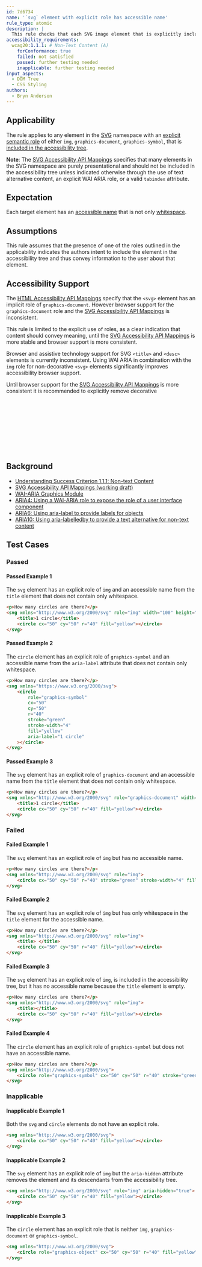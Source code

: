 ```yaml
---
id: 7d6734
name: '`svg` element with explicit role has accessible name'
rule_type: atomic
description: |
  This rule checks that each SVG image element that is explicitly included in the accessibility tree has an accessible name.
accessibility_requirements:
  wcag20:1.1.1: # Non-Text Content (A)
    forConformance: true
    failed: not satisfied
    passed: further testing needed
    inapplicable: further testing needed
input_aspects:
  - DOM Tree
  - CSS Styling
authors:
  - Bryn Anderson
---
```


## Applicability

The rule applies to any element in the [SVG](https://www.w3.org/2000/svg) namespace with an [explicit semantic role](#explicit-semantic-role) of either `img`, `graphics-document`, `graphics-symbol`, that is [included in the accessibility tree](#included-in-the-accessibility-tree).

**Note**: The [SVG Accessibility API Mappings](https://www.w3.org/TR/svg-aam-1.0/#include_elements) specifies that many elements in the SVG namespace are purely presentational and should not be included in the accessibility tree unless indicated otherwise through the use of text alternative content, an explicit WAI ARIA role, or a valid `tabindex` attribute.

## Expectation

Each target element has an [accessible name](#accessible-name) that is not only [whitespace](#whitespace).

## Assumptions

This rule assumes that the presence of one of the roles outlined in the applicability indicates the authors intent to include the element in the accessibility tree and thus convey information to the user about that element.

## Accessibility Support

The [HTML Accessibility API Mappings](https://www.w3.org/TR/html-aam-1.0/#html-element-role-mappings) specify that the `<svg>` element has an implicit role of `graphics-document`. However browser support for the `graphics-document` role and the [SVG Accessibility API Mappings](https://www.w3.org/TR/svg-aam-1.0) is inconsistent.

This rule is limited to the explicit use of roles, as a clear indication that content should convey meaning, until the [SVG Accessibility API Mappings](https://www.w3.org/TR/svg-aam-1.0) is more stable and browser support is more consistent.

Browser and assistive technology support for SVG `<title>` and `<desc>` elements is currently inconsistent. Using WAI ARIA in combination with the `img` role for non-decorative `<svg>` elements significantly improves accessibility browser support.

Until browser support for the [SVG Accessibility API Mappings](https://www.w3.org/TR/svg-aam-1.0) is more consistent it is recommended to explicitly remove decorative <svg> elements from the accessibility tree.

## Background

- [Understanding Success Criterion 1.1.1: Non-text Content](https://www.w3.org/WAI/WCAG21/Understanding/non-text-content.html)
- [SVG Accessibility API Mappings (working draft)](https://www.w3.org/TR/svg-aam-1.0)
- [WAI-ARIA Graphics Module](https://www.w3.org/TR/graphics-aria-1.0/)
- [ARIA4: Using a WAI-ARIA role to expose the role of a user interface component](https://www.w3.org/WAI/WCAG21/Techniques/aria/ARIA4)
- [ARIA6: Using aria-label to provide labels for objects](https://www.w3.org/WAI/WCAG21/Techniques/aria/ARIA6)
- [ARIA10: Using aria-labelledby to provide a text alternative for non-text content](https://www.w3.org/WAI/WCAG21/Techniques/aria/ARIA10)

## Test Cases

### Passed

#### Passed Example 1

The `svg` element has an explicit role of `img` and an accessible name from the `title` element that does not contain only whitespace.

```html
<p>How many circles are there?</p>
<svg xmlns="http://www.w3.org/2000/svg" role="img" width="100" height="100">
	<title>1 circle</title>
	<circle cx="50" cy="50" r="40" fill="yellow"></circle>
</svg>
```

#### Passed Example 2

The `circle` element has an explicit role of `graphics-symbol` and an accessible name from the `aria-label` attribute that does not contain only whitespace.

```html
<p>How many circles are there?</p>
<svg xmlns="https://www.w3.org/2000/svg">
	<circle
		role="graphics-symbol"
		cx="50"
		cy="50"
		r="40"
		stroke="green"
		stroke-width="4"
		fill="yellow"
		aria-label="1 circle"
	></circle>
</svg>
```

#### Passed Example 3

The `svg` element has an explicit role of `graphics-document` and an accessible name from the `title` element that does not contain only whitespace.

```html
<p>How many circles are there?</p>
<svg xmlns="http://www.w3.org/2000/svg" role="graphics-document" width="100" height="100">
	<title>1 circle</title>
	<circle cx="50" cy="50" r="40" fill="yellow"></circle>
</svg>
```

### Failed

#### Failed Example 1

The `svg` element has an explicit role of `img` but has no accessible name.

```html
<p>How many circles are there?</p>
<svg xmlns="http://www.w3.org/2000/svg" role="img">
	<circle cx="50" cy="50" r="40" stroke="green" stroke-width="4" fill="yellow"></circle>
</svg>
```

#### Failed Example 2

The `svg` element has an explicit role of `img` but has only whitespace in the `title` element for the accessible name.

```html
<p>How many circles are there?</p>
<svg xmlns="http://www.w3.org/2000/svg" role="img">
	<title> </title>
	<circle cx="50" cy="50" r="40" fill="yellow"></circle>
</svg>
```

#### Failed Example 3

The `svg` element has an explicit role of `img`, is included in the accessibility tree, but it has no accessible name because the `title` element is empty.

```html
<p>How many circles are there?</p>
<svg xmlns="http://www.w3.org/2000/svg" role="img">
	<title></title>
	<circle cx="50" cy="50" r="40" fill="yellow"></circle>
</svg>
```

#### Failed Example 4

The `circle` element has an explicit role of `graphics-symbol` but does not have an accessible name.

```html
<p>How many circles are there?</p>
<svg xmlns="http://www.w3.org/2000/svg">
	<circle role="graphics-symbol" cx="50" cy="50" r="40" stroke="green" stroke-width="4" fill="yellow"></circle>
</svg>
```

### Inapplicable

#### Inapplicable Example 1

Both the `svg` and `circle` elements do not have an explicit role.

```html
<svg xmlns="http://www.w3.org/2000/svg">
	<circle cx="50" cy="50" r="40" fill="yellow"></circle>
</svg>
```

#### Inapplicable Example 2

The `svg` element has an explicit role of `img` but the `aria-hidden` attribute removes the element and its descendants from the accessibility tree.

```html
<svg xmlns="http://www.w3.org/2000/svg" role="img" aria-hidden="true">
	<circle cx="50" cy="50" r="40" fill="yellow"></circle>
</svg>
```

#### Inapplicable Example 3

The `circle` element has an explicit role that is neither `img`, `graphics-document` or `graphics-symbol`.

```html
<svg xmlns="http://www.w3.org/2000/svg">
	<circle role="graphics-object" cx="50" cy="50" r="40" fill="yellow"></circle>
</svg>
```
